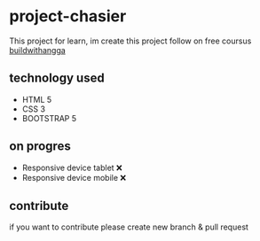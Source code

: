 # project-chasier

This project for learn, im create this project follow on free coursus [buildwithangga](https://class.buildwithangga.com/course-playing/8gyMElE3Zr/20)

## technology used

- HTML 5
- CSS 3
- BOOTSTRAP 5

## on progres

- Responsive device tablet ❌
- Responsive device mobile ❌

## contribute

if you want to contribute please create new branch & pull request